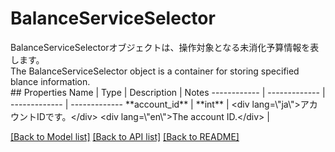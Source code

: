 # BalanceServiceSelector

<div lang=\"ja\">BalanceServiceSelectorオブジェクトは、操作対象となる未消化予算情報を表します。</div> <div lang=\"en\">The BalanceServiceSelector object is a container for storing specified blance information.</div> 
## Properties
Name | Type | Description | Notes
------------ | ------------- | ------------- | -------------
**account_id** | **int** | &lt;div lang&#x3D;\&quot;ja\&quot;&gt;アカウントIDです。&lt;/div&gt; &lt;div lang&#x3D;\&quot;en\&quot;&gt;The account ID.&lt;/div&gt;  | 

[[Back to Model list]](../README.md#documentation-for-models) [[Back to API list]](../README.md#documentation-for-api-endpoints) [[Back to README]](../README.md)


